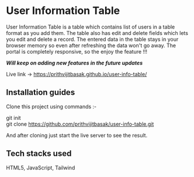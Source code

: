 # User Information Table

User Information Table is a table which contains list of users in a table format as you add them. The table also has edit and delete fields which lets you edit and delete a record. The entered data in the table stays in your browser memory so even after refreshing the data won't go away. The portal is completely responsive, so the enjoy the feature !!!

***Will keep on adding new features in the future updates***

Live link -> https://prithvijitbasak.github.io/user-info-table/

## Installation guides
Clone this project using commands :-

git init <br>
git clone https://github.com/prithvijitbasak/user-info-table.git

And after cloning just start the live server to see the result.

## Tech stacks used
HTML5, JavaScript, Tailwind